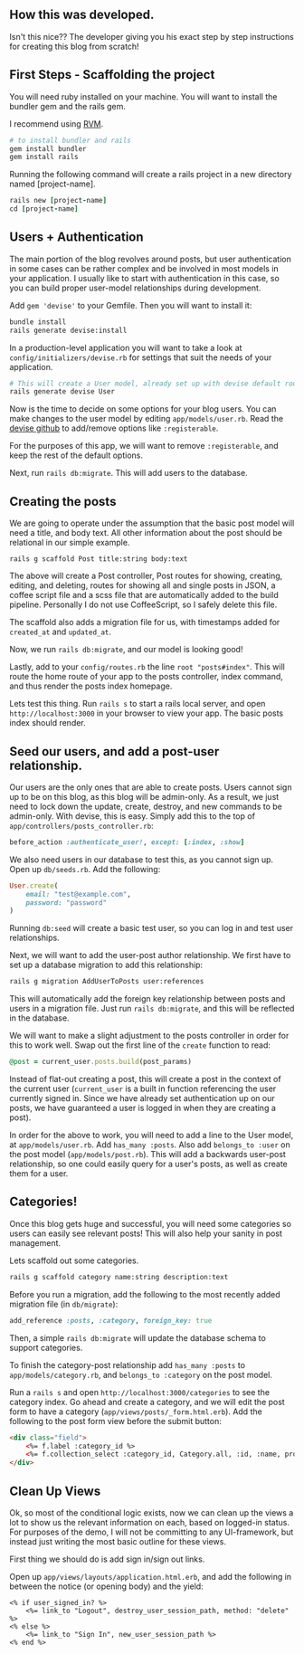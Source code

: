 ## How this was developed.

Isn't this nice?? The developer giving you his exact step by step instructions for creating this blog from scratch!

## First Steps - Scaffolding the project

You will need ruby installed on your machine.  You will want to install the bundler gem and the rails gem.

I recommend using [RVM](https://rvm.io/).

```bash
# to install bundler and rails
gem install bundler
gem install rails
```

Running the following command will create a rails project in a new directory named [project-name].

```ruby
rails new [project-name]
cd [project-name]
```

## Users + Authentication

The main portion of the blog revolves around posts, but user authentication in some cases can be rather complex and be involved in most models in your application.  I usually like to start with authentication in this case, so you can build proper user-model relationships during development.

Add `gem 'devise'` to your Gemfile.  Then you will want to install it:

```bash
bundle install
rails generate devise:install
```

In a production-level application you will want to take a look at `config/initializers/devise.rb` for settings that suit the needs of your application.

```bash
# This will create a User model, already set up with devise default routes.
rails generate devise User
```

Now is the time to decide on some options for your blog users.  You can make changes to the user model by editing `app/models/user.rb`.  Read the [devise github](https://github.com/plataformatec/devise) to add/remove options like `:registerable`.

For the purposes of this app, we will want to remove `:registerable`, and keep the rest of the default options.

Next, run `rails db:migrate`.  This will add users to the database.

## Creating the posts

We are going to operate under the assumption that the basic post model will need a title, and body text.  All other information about the post should be relational in our simple example.

```
rails g scaffold Post title:string body:text
```

The above will create a Post controller, Post routes for showing, creating, editing, and deleting, routes for showing all and single posts in JSON, a coffee script file and a scss file that are automatically added to the build pipeline.  Personally I do not use CoffeeScript, so I safely delete this file.

The scaffold also adds a migration file for us, with timestamps added for `created_at` and `updated_at`.

Now, we run `rails db:migrate`, and our model is looking good!

Lastly, add to your `config/routes.rb` the line `root "posts#index"`.  This will route the home route of your app to the posts controller, index command, and thus render the posts index homepage.

Lets test this thing.  Run `rails s` to start a rails local server, and open `http://localhost:3000` in your browser to view your app.  The basic posts index should render.

## Seed our users, and add a post-user relationship.

Our users are the only ones that are able to create posts.  Users cannot sign up to be on this blog, as this blog will be admin-only.  As a result, we just need to lock down the update, create, destroy, and new commands to be admin-only.  With devise, this is easy.  Simply add this to the top of  `app/controllers/posts_controller.rb`:

```ruby
before_action :authenticate_user!, except: [:index, :show]
```

We also need users in our database to test this, as you cannot sign up.  Open up `db/seeds.rb`.  Add the following:

```ruby
User.create(
    email: "test@example.com",
    password: "password"
)
```

Running `db:seed` will create a basic test user, so you can log in and test user relationships.

Next, we will want to add the user-post author relationship.  We first have to set up a database migration to add this relationship:

```bash
rails g migration AddUserToPosts user:references
```

This will automatically add the foreign key relationship between posts and users in a migration file.  Just run `rails db:migrate`, and this will be reflected in the database.

We will want to make a slight adjustment to the posts controller in order for this to work well.  Swap out the first line of the `create` function to read:

```ruby
@post = current_user.posts.build(post_params)
```

Instead of flat-out creating a post, this will create a post in the context of the current user (`current_user` is a built in function referencing the user currently signed in.  Since we have already set authentication up on our posts, we have guaranteed a user is logged in when they are creating a post).

In order for the above to work, you will need to add a line to the User model, at `app/models/user.rb`.  Add `has_many :posts`.  Also add `belongs_to :user` on the post model (`app/models/post.rb`).  This will add a backwards user-post relationship, so one could easily query for a user's posts, as well as create them for a user.

## Categories!

Once this blog gets huge and successful, you will need some categories so users can easily see relevant posts!  This will also help your sanity in post management.

Lets scaffold out some categories.

```bash
rails g scaffold category name:string description:text
```

Before you run a migration, add the following to the most recently added migration file (in `db/migrate`):

```ruby
add_reference :posts, :category, foreign_key: true
```

Then, a simple `rails db:migrate` will update the database schema to support categories.

To finish the category-post relationship add `has_many :posts` to `app/models/category.rb`, and `belongs_to :category` on the post model.

Run a `rails s` and open `http://localhost:3000/categories` to see the category index.  Go ahead and create a category, and we will edit the post form to have a category (`app/views/posts/_form.html.erb`).  Add the following to the post form view before the submit button:

```html
<div class="field">
    <%= f.label :category_id %>
    <%= f.collection_select :category_id, Category.all, :id, :name, prompt: true %>
</div>
```

## Clean Up Views

Ok, so most of the conditional logic exists, now we can clean up the views a lot to show us the relevant information on each, based on logged-in status.  For purposes of the demo, I will not be committing to any UI-framework, but instead just writing the most basic outline for these views.

First thing we should do is add sign in/sign out links.

Open up `app/views/layouts/application.html.erb`, and add the following in between the notice (or opening body) and the yield:

```
<% if user_signed_in? %>
    <%= link_to "Logout", destroy_user_session_path, method: "delete" %>
<% else %>
    <%= link_to "Sign In", new_user_session_path %>
<% end %>
```
